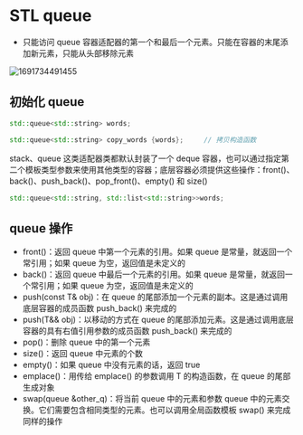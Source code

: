 # STL  queue

- 只能访问 queue<T> 容器适配器的第一个和最后一个元素。只能在容器的末尾添加新元素，只能从头部移除元素

![1691734491455](E:\typora\markdownImage\1691734491455.png)

## 初始化 queue

```c++
std::queue<std::string> words;

std::queue<std::string> copy_words {words}; 	// 拷贝构造函数 
```

stack<T>、queue<T> 这类适配器类都默认封装了一个 deque<T> 容器，也可以通过指定第二个模板类型参数来使用其他类型的容器；底层容器必须提供这些操作：front()、back()、push_back()、pop_front()、empty() 和 size()

```c++
std::queue<std::string, std::list<std::string>>words;
```

## queue 操作

- front()：返回 queue 中第一个元素的引用。如果 queue 是常量，就返回一个常引用；如果 queue 为空，返回值是未定义的
- back()：返回 queue 中最后一个元素的引用。如果 queue 是常量，就返回一个常引用；如果 queue 为空，返回值是未定义的
- push(const T& obj)：在 queue 的尾部添加一个元素的副本。这是通过调用底层容器的成员函数 push_back() 来完成的
- push(T&& obj)：以移动的方式在 queue 的尾部添加元素。这是通过调用底层容器的具有右值引用参数的成员函数 push_back() 来完成的
- pop()：删除 queue 中的第一个元素
- size()：返回 queue 中元素的个数
- empty()：如果 queue 中没有元素的话，返回 true
- emplace()：用传给 emplace() 的参数调用 T 的构造函数，在 queue 的尾部生成对象
- swap(queue<T> &other_q)：将当前 queue 中的元素和参数 queue 中的元素交换。它们需要包含相同类型的元素。也可以调用全局函数模板 swap() 来完成同样的操作

